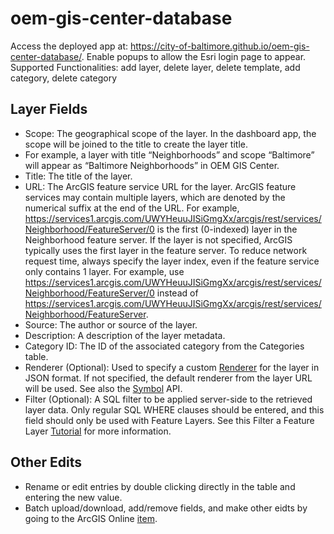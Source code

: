 # oem-gis-center-database
Access the deployed app at: https://city-of-baltimore.github.io/oem-gis-center-database/. Enable popups to allow the Esri login page to appear.
Supported Functionalities: add layer, delete layer, delete template, add category, delete category
## Layer Fields
- Scope: The geographical scope of the layer. In the dashboard app, the scope will be joined to the title to create the layer title.
- For example, a layer with title “Neighborhoods” and scope “Baltimore” will appear as “Baltimore Neighborhoods” in OEM GIS Center.
- Title: The title of the layer.
- URL: The ArcGIS feature service URL for the layer. ArcGIS feature services may contain multiple layers, which are denoted by the numerical suffix at the end of the URL.
  For example, https://services1.arcgis.com/UWYHeuuJISiGmgXx/arcgis/rest/services/Neighborhood/FeatureServer/0 is the first (0-indexed) layer in the Neighborhood feature server.
  If the layer is not specified, ArcGIS typically uses the first layer in the feature server.
  To reduce network request time, always specify the layer index, even if the feature service only contains 1 layer.
  For example, use https://services1.arcgis.com/UWYHeuuJISiGmgXx/arcgis/rest/services/Neighborhood/FeatureServer/0 instead of
  https://services1.arcgis.com/UWYHeuuJISiGmgXx/arcgis/rest/services/Neighborhood/FeatureServer.
- Source: The author or source of the layer.
- Description: A description of the layer metadata.
- Category ID: The ID of the associated category from the Categories table.
- Renderer (Optional): Used to specify a custom [Renderer](https://developers.arcgis.com/javascript/latest/api-reference/esri-renderers-Renderer.html) for the layer in JSON format.
  If not specified, the default renderer from the layer URL will be used. See also the [Symbol](https://developers.arcgis.com/javascript/latest/api-reference/esri-symbols-Symbol.html) API.
- Filter (Optional): A SQL filter to be applied server-side to the retrieved layer data. Only regular SQL WHERE clauses should be entered, and this field should only be used with Feature Layers.
  See this Filter a Feature Layer [Tutorial](https://developers.arcgis.com/javascript/latest/filter-a-feature-layer-with-sql/#apply-the-sql-expression) for more information.
## Other Edits
- Rename or edit entries by double clicking directly in the table and entering the new value.
- Batch upload/download, add/remove fields, and make other eidts by going to the ArcGIS Online [item](https://baltimore.maps.arcgis.com/home/item.html?id=92dc71eaff8b46e49b2d4aff0e24ef60).
